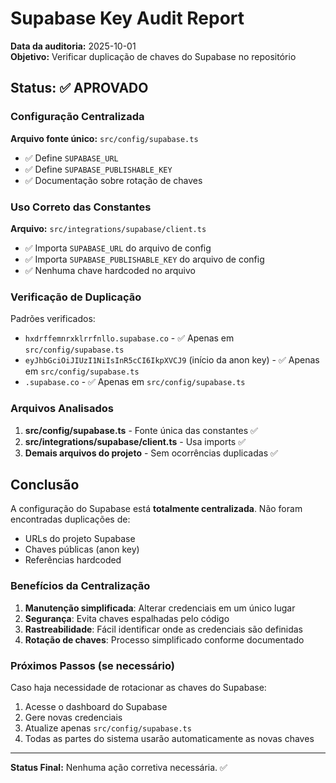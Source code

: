 # Supabase Key Audit Report

**Data da auditoria:** 2025-10-01  
**Objetivo:** Verificar duplicação de chaves do Supabase no repositório

## Status: ✅ APROVADO

### Configuração Centralizada

**Arquivo fonte único:** `src/config/supabase.ts`
- ✅ Define `SUPABASE_URL`
- ✅ Define `SUPABASE_PUBLISHABLE_KEY`
- ✅ Documentação sobre rotação de chaves

### Uso Correto das Constantes

**Arquivo:** `src/integrations/supabase/client.ts`
- ✅ Importa `SUPABASE_URL` do arquivo de config
- ✅ Importa `SUPABASE_PUBLISHABLE_KEY` do arquivo de config
- ✅ Nenhuma chave hardcoded no arquivo

### Verificação de Duplicação

Padrões verificados:
- `hxdrffemnrxklrrfnllo.supabase.co` - ✅ Apenas em `src/config/supabase.ts`
- `eyJhbGciOiJIUzI1NiIsInR5cCI6IkpXVCJ9` (início da anon key) - ✅ Apenas em `src/config/supabase.ts`
- `.supabase.co` - ✅ Apenas em `src/config/supabase.ts`

### Arquivos Analisados

1. **src/config/supabase.ts** - Fonte única das constantes ✅
2. **src/integrations/supabase/client.ts** - Usa imports ✅
3. **Demais arquivos do projeto** - Sem ocorrências duplicadas ✅

## Conclusão

A configuração do Supabase está **totalmente centralizada**. Não foram encontradas duplicações de:
- URLs do projeto Supabase
- Chaves públicas (anon key)
- Referências hardcoded

### Benefícios da Centralização

1. **Manutenção simplificada**: Alterar credenciais em um único lugar
2. **Segurança**: Evita chaves espalhadas pelo código
3. **Rastreabilidade**: Fácil identificar onde as credenciais são definidas
4. **Rotação de chaves**: Processo simplificado conforme documentado

### Próximos Passos (se necessário)

Caso haja necessidade de rotacionar as chaves do Supabase:
1. Acesse o dashboard do Supabase
2. Gere novas credenciais
3. Atualize apenas `src/config/supabase.ts`
4. Todas as partes do sistema usarão automaticamente as novas chaves

---

**Status Final:** Nenhuma ação corretiva necessária. ✅
